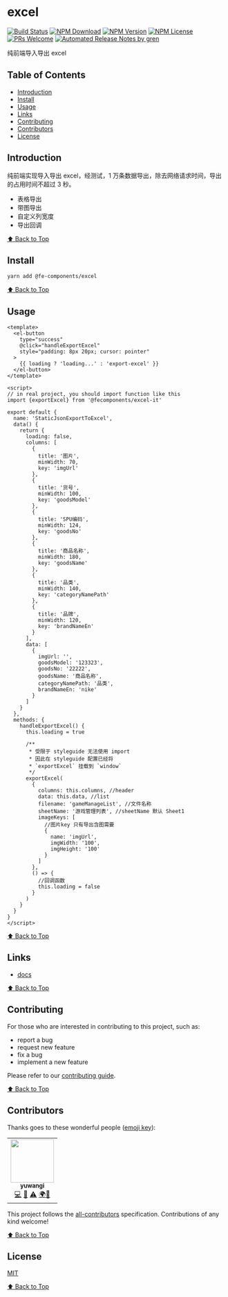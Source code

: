 # excel

[![Build Status](https://api.travis-ci.org/FEComponents/excel.svg?branch=main&status=passed)](https://travis-ci.org/FEComponents/excel)
[![NPM Download](https://badgen.net/npm/dm/@fecomponents/excel)](https://www.npmjs.com/package/@fecomponents/excel)
[![NPM Version](https://badge.fury.io/js/%40fe-components%2Fexcel.svg)](https://www.npmjs.com/package/@fecomponents/excel)
[![NPM License](https://badgen.net/npm/license/@fecomponents/excel)](https://github.com/FEComponents/excel/blob/main/LICENSE)
[![PRs Welcome](https://img.shields.io/badge/PRs-welcome-brightgreen.svg)](https://github.com/FEComponents/excel/pulls)
[![Automated Release Notes by gren](https://img.shields.io/badge/%F0%9F%A4%96-release%20notes-00B2EE.svg)](https://github-tools.github.io/github-release-notes/)

纯前端导入导出 excel

## Table of Contents

- [Introduction](#introduction)
- [Install](#install)
- [Usage](#usage)
- [Links](#links)
- [Contributing](#contributing)
- [Contributors](#contributors)
- [License](#license)

## Introduction

纯前端实现导入导出 excel，经测试，1 万条数据导出，除去网络请求时间，导出的占用时间不超过 3 秒。

- 表格导出
- 带图导出
- 自定义列宽度
- 导出回调

[⬆ Back to Top](#table-of-contents)

## Install

```sh
yarn add @fe-components/excel
```

[⬆ Back to Top](#table-of-contents)

## Usage

```vue
<template>
  <el-button
    type="success"
    @click="handleExportExcel"
    style="padding: 8px 20px; cursor: pointer"
  >
    {{ loading ? 'loading...' : 'export-excel' }}
  </el-button>
</template>

<script>
// in real project, you should import function like this
import {exportExcel} from '@fecomponents/excel-it'

export default {
  name: 'StaticJsonExportToExcel',
  data() {
    return {
      loading: false,
      columns: [
        {
          title: '图片',
          minWidth: 70,
          key: 'imgUrl'
        },
        {
          title: '货号',
          minWidth: 100,
          key: 'goodsModel'
        },
        {
          title: 'SPU编码',
          minWidth: 124,
          key: 'goodsNo'
        },
        {
          title: '商品名称',
          minWidth: 180,
          key: 'goodsName'
        },
        {
          title: '品类',
          minWidth: 140,
          key: 'categoryNamePath'
        },
        {
          title: '品牌',
          minWidth: 120,
          key: 'brandNameEn'
        }
      ],
      data: [
        {
          imgUrl: '',
          goodsModel: '123323',
          goodsNo: '22222',
          goodsName: '商品名称',
          categoryNamePath: '品类',
          brandNameEn: 'nike'
        }
      ]
    }
  },
  methods: {
    handleExportExcel() {
      this.loading = true

      /**
       * 受限于 styleguide 无法使用 import
       * 因此在 styleguide 配置已经将
       * `exportExcel` 挂载到 `window`
       */
      exportExcel(
        {
          columns: this.columns, //header
          data: this.data, //list
          filename: 'gameManageList', //文件名称
          sheetName: '游戏管理列表', //sheetName 默认 Sheet1
          imageKeys: [
            //图片key 只有导出含图需要
            {
              name: 'imgUrl',
              imgWidth: '100',
              imgHeight: '100'
            }
          ]
        },
        () => {
          //回调函数
          this.loading = false
        }
      )
    }
  }
}
</script>
```

[⬆ Back to Top](#table-of-contents)

## Links

- [docs](https://FEComponents.github.io/excel/)

[⬆ Back to Top](#table-of-contents)

## Contributing

For those who are interested in contributing to this project, such as:

- report a bug
- request new feature
- fix a bug
- implement a new feature

Please refer to our [contributing guide](https://github.com/FEMessage/.github/blob/main/CONTRIBUTING.md).

[⬆ Back to Top](#table-of-contents)

## Contributors

Thanks goes to these wonderful people ([emoji key](https://allcontributors.org/docs/en/emoji-key)):

<table>
  <tr><td align="center"><a href="https://yuwangi.github.io"><img src="https://static.opechk.com/dist/other/343046650.jpg" width="100px;" alt="" /><br /><sub><b>yuwangi</b></sub></a><br /><a href="https://github.com/FEComponents/cpv-file/commits?author=yuwangi" title="Code">💻</a> <a href="https://github.com/FEComponents/cpv-file/commits?author=yuwangi" title="Documentation">📖</a> <a href="https://github.com/FEComponents/cpv-file/commits?author=yuwangi" title="Tests">⚠️</a> <a href="#translation-yuwangi" title="Translation">🌍</a><a href="https://github.com/FEComponents/cpv-file/issues?q=author%3Ayuwangi" title="Bug reports">🐛</a></td>
  
  </tr>
  
</table>

This project follows the [all-contributors](https://github.com/all-contributors/all-contributors) specification. Contributions of any kind welcome!

[⬆ Back to Top](#table-of-contents)

## License

[MIT](./LICENSE)

[⬆ Back to Top](#table-of-contents)
